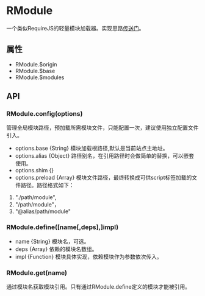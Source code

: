 # RModule
一个类似RequireJS的轻量模块加载器。实现思路[传送门]()。

## 属性
- RModule.$origin
- RModule.$base
- RModule.$modules

## API 
### RModule.config(options)
管理全局模块路径，预加载所需模块文件，只能配置一次，建议使用独立配置文件引入。
- options.base {String} 模块加载根路径,默认是当前站点主地址。
- options.alias {Object} 路径别名，在引用路径时会做简单的替换，可以嵌套使用。
- options.shim {} 
- options.preload {Array<String>} 模块文件路径，最终转换成可供script标签加载的文件路径。路径格式如下：
1. "./path/module",
2. "/path/module"，
3. "@alias/path/module"

### RModule.define([name[,deps],]impl)
- name {String} 模块名，可选。
- deps {Array<String>} 依赖的模块名数组。
- impl {Function} 模块具体实现，依赖模块作为参数依次传入。

### RModule.get(name)
通过模块名获取模块引用。只有通过RModule.define定义的模块才能被引用。
